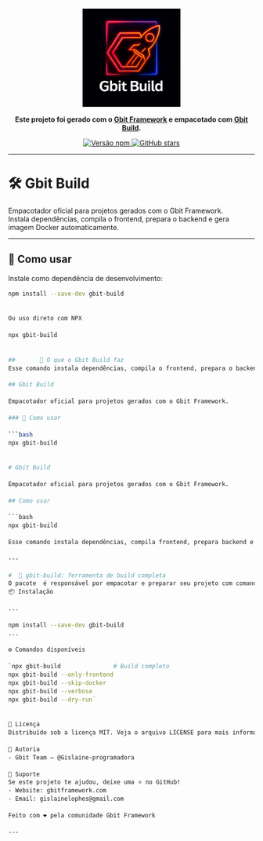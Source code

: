 <p align="center">
  <img src="./assets/gbit-build.png" alt="Powered by Gbit" width="200"/>
</p>


<p align="center">
  <strong>Este projeto foi gerado com o <a href="https://www.npmjs.com/package/create-gbit-app">Gbit Framework</a> e empacotado com <a href="https://www.npmjs.com/package/gbit-build">Gbit Build</a>.</strong>
</p>

<p align="center">
  <a href="https://www.npmjs.com/package/gbit-build">
    <img src="https://img.shields.io/npm/v/gbit-build" alt="Versão npm">
  </a>
  <a href="https://github.com/Gislaine-programadora/gbit-build">
    <img src="https://img.shields.io/github/stars/Gislaine-programadora/gbit-build?style=social" alt="GitHub stars">
  </a>
</p>

---

# 🛠️ Gbit Build

Empacotador oficial para projetos gerados com o Gbit Framework.  
Instala dependências, compila o frontend, prepara o backend e gera imagem Docker automaticamente.

---

## 🚀 Como usar

Instale como dependência de desenvolvimento:

```bash
npm install --save-dev gbit-build


Ou uso direto com NPX

npx gbit-build


##       🧱 O que o Gbit Build faz 
Esse comando instala dependências, compila o frontend, prepara o backend e gera a imagem Docker automaticamente. Ideal para projetos criados com o create-gbit-app.

## Gbit Build

Empacotador oficial para projetos gerados com o Gbit Framework.

### 🚀 Como usar

```bash
npx gbit-build


# Gbit Build

Empacotador oficial para projetos gerados com o Gbit Framework.

## Como usar

```bash
npx gbit-build

Esse comando instala dependências, compila frontend, prepara backend e gera imagem Docker automaticamente.

---

#  🧱 gbit-build: ferramenta de build completa
O pacote  é responsável por empacotar e preparar seu projeto com comandos simples e poderosos:
📦 Instalação

...

npm install --save-dev gbit-build
...

⚙️ Comandos disponíveis

`npx gbit-build               # Build completo
npx gbit-build --only-frontend
npx gbit-build --skip-docker
npx gbit-build --verbose
npx gbit-build --dry-run´


📄 Licença
Distribuído sob a licença MIT. Veja o arquivo LICENSE para mais informações.

👤 Autoria
- Gbit Team — @Gislaine-programadora

🌟 Suporte
Se este projeto te ajudou, deixe uma ⭐ no GitHub!
- Website: gbitframework.com
- Email: gislainelophes@gmail.com

Feito com ❤️ pela comunidade Gbit Framework

---

